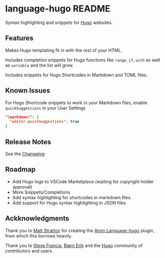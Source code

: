 # language-hugo README

Syntax highlighting and snippets for [Hugo](https://gohugo.io/) websites.

## Features

Makes Hugo templating fit in with the rest of your HTML.

Includes completion snippets for Hugo functions like `range`, `if`, `with` as well as `variable` and the list will grow.

Includes snippets for Hugo Shortcodes in Markdown and TOML files.

## Known Issues

For Hugo Shortcode snippets to work in your Markdown files, enable `quickSuggestions` in your User Settings

```json
"[markdown]": {
  "editor.quickSuggestions": true
}
```

## Release Notes

See the [Changelog](https://github.com/budparr/language-hugo-vscode/blob/master/CHANGELOG.md)

## Roadmap

- Add Hugo logo to VSCode Marketplace (waiting for copyright holder approval)
- More Snippets/Completions
- Add syntax highlighting for shortcodes in markdown files.
- Add support for Hugo syntax highlighting in JSON files

## Ackknowledgments

Thank you to [Matt Stratton](https://github.com/mattstratton/) for creating the [Atom Language-hugo](https://github.com/mattstratton/language-hugo) plugin, from which this borrows heavily.

Thank you to [Steve Francia](https://github.com/spf13/), [Bjørn Erik](https://github.com/bep) and the [Hugo](https://gohugo.io/) community of contributors and users.